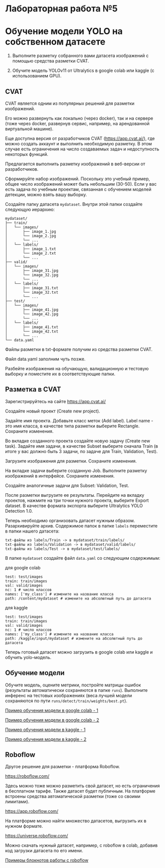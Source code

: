 # Лабораторная работа №5
# Обучение модели YOLO на собственном датасете


1. Выполните разметку собранного вами датасета изображений с помощью средства разметки CVAT.

2. Обучите модель YOLOv11 от Ultralytics в google colab или kaggle (с использованием GPU).



## CVAT
CVAT является одним из популярных решений для разметки изображений.

Его можно развернуть как локально (через docker), так и на сервере (тоже через docker, развернув сервис, например, на арендованной виртуальной машине).

Еще доступна версия от разработчиков CVAT (https://app.cvat.ai/), где можно создать аккаунт и выполнить необходимую разметку. В этом случае есть ограничения на число создаваемых задач и недоступность некоторых функций.

Предлагается выполнить разметку изображений в веб-версии от разработчиков.


Сформируйте набор изображений.
Поскольку это учебный пример, общее число изображений может быть небольшим (30-50). Если у вас есть задача по учебным проектам, связанная с обучением моделей детекции, можно взять вашу выборку.

Создайте папку датасета `mydataset`.
Внутри этой папки создайте следующую иерархию:
```
mydataset/
├── train/
│   └── images/
│       ├── image_1.jpg
│       └── image_2.jpg
│       └── ...
│   └── labels/
│       ├── image_1.txt
│       └── image_2.txt
│       └── ...
├── valid/
│   └── images/
│       ├── image_31.jpg
│       └── image_32.jpg
│       └── ...
│   └── labels/
│       ├── image_31.txt
│       └── image_32.txt
│       └── ...
├── test/
│   └── images/
│       ├── image_41.jpg
│       └── image_42.jpg
│       └── ...
│   └── labels/
│       ├── image_41.txt
│       └── image_42.txt
│       └── ...
└── data.yaml
```

Файлы разметки в txt-формате получим из средства разметки CVAT.

Файл data.yaml заполним чуть позже.

Разбейте изображения на обучающую, валидационную и тестовую выборку и поместите их в соответствующие папки.


## Разметка в CVAT
Зарегистрируйтесь на сайте https://app.cvat.ai/

Создайте новый проект (Create new project).

Задайте имя проекта.
Добавьте класс меток (Add label).
Label name - это имя класса, в качестве типа разметки выберите Rectangle.
Сохраните изменения.

Во вкладке созданного проекта создайте новую задачу (Create new task).
Задайте имя задачи, в качестве Subset выберите сначала Train (в итоге у вас должно быть 3 задачи, по задаче для Train, Validation, Test).

Загрузите изображения для разметки.
Сохраните изменения.

На вкладке задачи выберите созданную Job.
Выполните разметку изображений в интерфейсе.
Сохраните изменения.

Создайте аналогичные задачи для Subset: Validation, Test.


После разметки выгрузите ее результаты. Перейдите на вкладку проектов, нажмите на три точки нужного проекта, выберите Export dataset.
В качестве формата экспорта выберите 
Ultralytics YOLO Detection 1.0.



Теперь необходимо организовать датасет нужным образом.
Разархивируйте архив.
Содержимое папок в папке `labels` переместите в папки нашего датасета:
```
txt-файлы из labels/Train -> в mydataset/train/labels/
txt-файлы из labels/Validation -> в mydataset/valid/labels/
txt-файлы из labels/Test -> в mydataset/test/labels/
```

В папке `mydataset` создайте файл `data.yaml` со следующим содержимым:

для google colab
```
test: test/images
train: train/images
val: valid/images
nc: 1 # число классов
names: ['my_class'] # измените на название класса
path: /content/mydataset # измените на абсолютный путь до датасета
```

для kaggle
```
test: test/images
train: train/images
val: valid/images
nc: 1 # число классов
names: ['my_class'] # измените на название класса
path: /kaggle/input/mydataset # измените на абсолютный путь до датасета
```


Теперь готовый датасет можно загрузить в google colab или kaggle и обучить yolo-модель.


## Обучение модели
Обучите модель, оцените метрики, постройте матрицы ошибок (результаты автоматически сохраняются в папке `runs`).
Выполните инференс на тестовых изображениях (веса лучшей модели сохраняются по пути `runs/detect/train/weights/best.pt`).


[Пример обучения модели в google colab - 1](https://colab.research.google.com/drive/1iBQpOMQT2UDdoJMpMUNtlNvp2ZHLJaqa?usp=sharing)

[Пример обучения модели в google colab - 2](https://colab.research.google.com/drive/1LJ_iMhWDpahstvPFCsxfqs5OpIdV-jsX?usp=sharing)

[Пример обучения модели в kaggle - 1](https://www.kaggle.com/code/kvsbmstu/train-yolo-custom-dataset)

[Пример обучения модели в kaggle - 2](https://www.kaggle.com/code/kvsbmstu/train-yolo-custom-dataset-football)




## Roboflow

Другое решение для разметки - платформа Roboflow.

https://roboflow.com/

Здесь можно тоже можно разметить свой датасет, но есть ограничения в бесплатном тарифе. Также датасет будет публичным. На платформе встроены средства автоматической разметки (тоже со своими лимитами).

https://app.roboflow.com/


На платформе можно найти множество датасетов, выгрузить их в нужном формате.

https://universe.roboflow.com/

Можно скачать нужный датасет, например, с roboflow в colab, добавив код загрузки датасета по его имени.

[Примеры блокнотов работы с roboflow](https://github.com/roboflow/notebooks)


